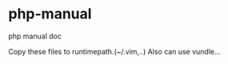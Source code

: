 php-manual
==========

php manual doc

Copy these files to runtimepath.(~/.vim,..)
Also can use vundle...
